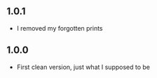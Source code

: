 ## 1.0.1

- I removed my forgotten prints

## 1.0.0

- First clean version, just what I supposed to be
